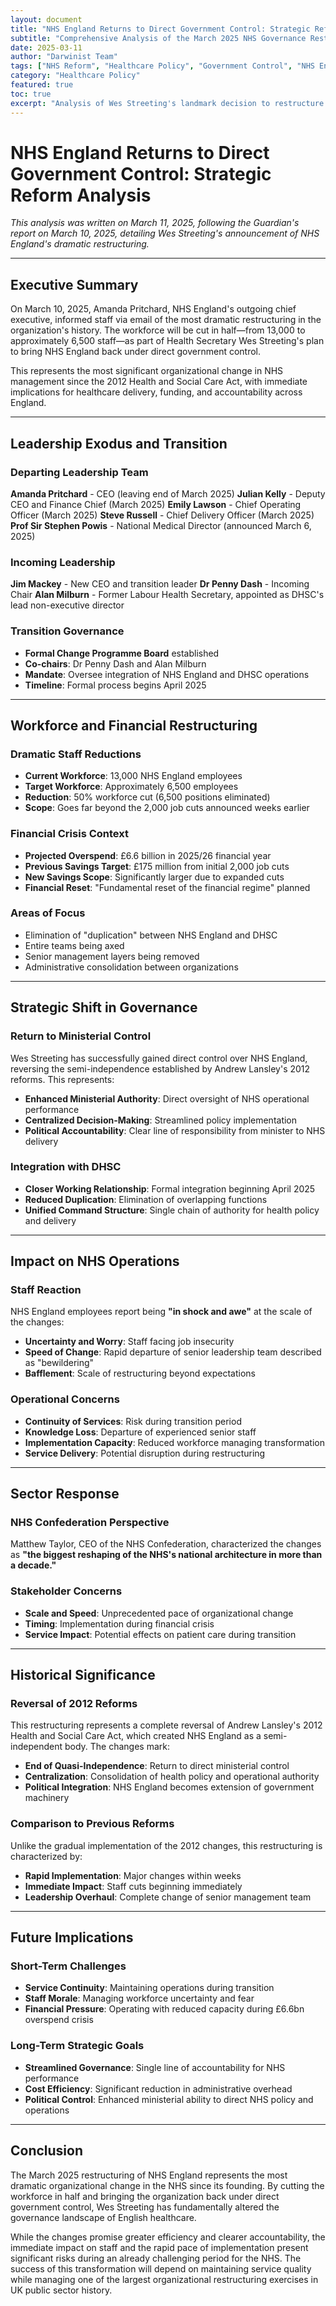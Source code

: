 ```yaml
---
layout: document
title: "NHS England Returns to Direct Government Control: Strategic Reform Analysis"
subtitle: "Comprehensive Analysis of the March 2025 NHS Governance Restructuring Under Wes Streeting"
date: 2025-03-11
author: "Darwinist Team"
tags: ["NHS Reform", "Healthcare Policy", "Government Control", "NHS England", "Healthcare Governance", "Wes Streeting"]
category: "Healthcare Policy"
featured: true
toc: true
excerpt: "Analysis of Wes Streeting's landmark decision to restructure NHS England, cutting workforce from 13,000 to 6,500 staff while bringing the organization back under direct government control, examining the implications for healthcare delivery across England's integrated care system."
---
```


# NHS England Returns to Direct Government Control: Strategic Reform Analysis

*This analysis was written on March 11, 2025, following the Guardian's report on March 10, 2025, detailing Wes Streeting's announcement of NHS England's dramatic restructuring.*

---

## Executive Summary

On March 10, 2025, Amanda Pritchard, NHS England's outgoing chief executive, informed staff via email of the most dramatic restructuring in the organization's history. The workforce will be cut in half—from 13,000 to approximately 6,500 staff—as part of Health Secretary Wes Streeting's plan to bring NHS England back under direct government control.

This represents the most significant organizational change in NHS management since the 2012 Health and Social Care Act, with immediate implications for healthcare delivery, funding, and accountability across England.

---

## Leadership Exodus and Transition

### Departing Leadership Team
**Amanda Pritchard** - CEO (leaving end of March 2025)
**Julian Kelly** - Deputy CEO and Finance Chief (March 2025)
**Emily Lawson** - Chief Operating Officer (March 2025) 
**Steve Russell** - Chief Delivery Officer (March 2025)
**Prof Sir Stephen Powis** - National Medical Director (announced March 6, 2025)

### Incoming Leadership
**Jim Mackey** - New CEO and transition leader
**Dr Penny Dash** - Incoming Chair
**Alan Milburn** - Former Labour Health Secretary, appointed as DHSC's lead non-executive director

### Transition Governance
* **Formal Change Programme Board** established
* **Co-chairs**: Dr Penny Dash and Alan Milburn
* **Mandate**: Oversee integration of NHS England and DHSC operations
* **Timeline**: Formal process begins April 2025

---

## Workforce and Financial Restructuring

### Dramatic Staff Reductions
* **Current Workforce**: 13,000 NHS England employees
* **Target Workforce**: Approximately 6,500 employees
* **Reduction**: 50% workforce cut (6,500 positions eliminated)
* **Scope**: Goes far beyond the 2,000 job cuts announced weeks earlier

### Financial Crisis Context
* **Projected Overspend**: £6.6 billion in 2025/26 financial year
* **Previous Savings Target**: £175 million from initial 2,000 job cuts
* **New Savings Scope**: Significantly larger due to expanded cuts
* **Financial Reset**: "Fundamental reset of the financial regime" planned

### Areas of Focus
* Elimination of "duplication" between NHS England and DHSC
* Entire teams being axed
* Senior management layers being removed
* Administrative consolidation between organizations

---

## Strategic Shift in Governance

### Return to Ministerial Control
Wes Streeting has successfully gained direct control over NHS England, reversing the semi-independence established by Andrew Lansley's 2012 reforms. This represents:

* **Enhanced Ministerial Authority**: Direct oversight of NHS operational performance
* **Centralized Decision-Making**: Streamlined policy implementation
* **Political Accountability**: Clear line of responsibility from minister to NHS delivery

### Integration with DHSC
* **Closer Working Relationship**: Formal integration beginning April 2025
* **Reduced Duplication**: Elimination of overlapping functions
* **Unified Command Structure**: Single chain of authority for health policy and delivery

---

## Impact on NHS Operations

### Staff Reaction
NHS England employees report being **"in shock and awe"** at the scale of the changes:

* **Uncertainty and Worry**: Staff facing job insecurity
* **Speed of Change**: Rapid departure of senior leadership team described as "bewildering"
* **Bafflement**: Scale of restructuring beyond expectations

### Operational Concerns
* **Continuity of Services**: Risk during transition period
* **Knowledge Loss**: Departure of experienced senior staff
* **Implementation Capacity**: Reduced workforce managing transformation
* **Service Delivery**: Potential disruption during restructuring

---

## Sector Response

### NHS Confederation Perspective
Matthew Taylor, CEO of the NHS Confederation, characterized the changes as **"the biggest reshaping of the NHS's national architecture in more than a decade."**

### Stakeholder Concerns
* **Scale and Speed**: Unprecedented pace of organizational change
* **Timing**: Implementation during financial crisis
* **Service Impact**: Potential effects on patient care during transition

---

## Historical Significance

### Reversal of 2012 Reforms
This restructuring represents a complete reversal of Andrew Lansley's 2012 Health and Social Care Act, which created NHS England as a semi-independent body. The changes mark:

* **End of Quasi-Independence**: Return to direct ministerial control
* **Centralization**: Consolidation of health policy and operational authority
* **Political Integration**: NHS England becomes extension of government machinery

### Comparison to Previous Reforms
Unlike the gradual implementation of the 2012 changes, this restructuring is characterized by:

* **Rapid Implementation**: Major changes within weeks
* **Immediate Impact**: Staff cuts beginning immediately
* **Leadership Overhaul**: Complete change of senior management team

---

## Future Implications

### Short-Term Challenges
* **Service Continuity**: Maintaining operations during transition
* **Staff Morale**: Managing workforce uncertainty and fear
* **Financial Pressure**: Operating with reduced capacity during £6.6bn overspend crisis

### Long-Term Strategic Goals
* **Streamlined Governance**: Single line of accountability for NHS performance
* **Cost Efficiency**: Significant reduction in administrative overhead
* **Political Control**: Enhanced ministerial ability to direct NHS policy and operations

---

## Conclusion

The March 2025 restructuring of NHS England represents the most dramatic organizational change in the NHS since its founding. By cutting the workforce in half and bringing the organization back under direct government control, Wes Streeting has fundamentally altered the governance landscape of English healthcare.

While the changes promise greater efficiency and clearer accountability, the immediate impact on staff and the rapid pace of implementation present significant risks during an already challenging period for the NHS. The success of this transformation will depend on maintaining service quality while managing one of the largest organizational restructuring exercises in UK public sector history.